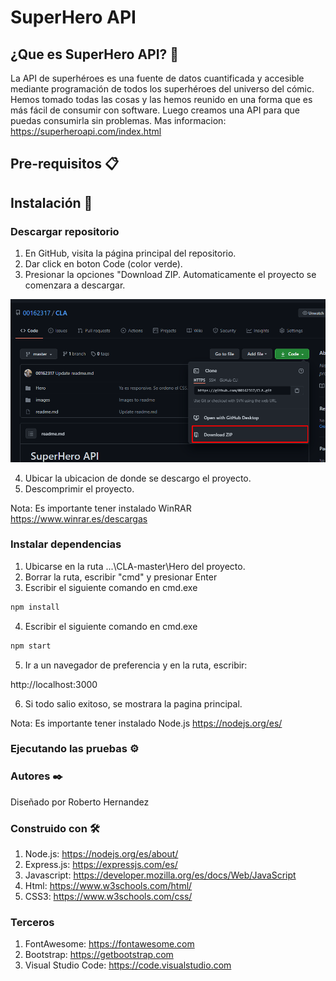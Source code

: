 # SuperHero API

## ¿Que es SuperHero API? 🦸
La API de superhéroes es una fuente de datos cuantificada y accesible mediante programación de todos los superhéroes del universo del cómic. Hemos tomado todas las cosas y las hemos reunido en una forma que es más fácil de consumir con software. Luego creamos una API para que puedas consumirla sin problemas.
Mas informacion: https://superheroapi.com/index.html

## Pre-requisitos 📋

## Instalación 🔧

### Descargar repositorio

1. En GitHub, visita la página principal del repositorio.
2. Dar click en boton Code (color verde).
3. Presionar la opciones "Download ZIP. Automaticamente el proyecto se comenzara a descargar.

![](images/image1.png)

4. Ubicar la ubicacion de donde se descargo el proyecto.
5. Descomprimir el proyecto.

Nota: Es importante tener instalado WinRAR
https://www.winrar.es/descargas

### Instalar dependencias

1. Ubicarse en la ruta ...\CLA-master\Hero del proyecto.
2. Borrar la ruta, escribir "cmd" y presionar Enter
3. Escribir el siguiente comando en cmd.exe

```bash
npm install
```
4. Escribir el siguiente comando en cmd.exe
```bash
npm start
```
5. Ir a un navegador de preferencia y en la ruta, escribir:

http://localhost:3000

6. Si todo salio exitoso, se mostrara la pagina principal.


Nota: Es importante tener instalado Node.js
https://nodejs.org/es/

### Ejecutando las pruebas ⚙️

### Autores ✒️
Diseñado por Roberto Hernandez

### Construido con 🛠️
1. Node.js: https://nodejs.org/es/about/
2. Express.js: https://expressjs.com/es/
3. Javascript: https://developer.mozilla.org/es/docs/Web/JavaScript
4. Html: https://www.w3schools.com/html/
5. CSS3: https://www.w3schools.com/css/

### Terceros
1. FontAwesome: https://fontawesome.com
2. Bootstrap: https://getbootstrap.com
3. Visual Studio Code: https://code.visualstudio.com
